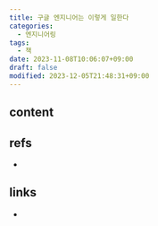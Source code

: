 ```yaml
---
title: 구글 엔지니어는 이렇게 일한다
categories:
  - 엔지니어링
tags:
  - 책
date: 2023-11-08T10:06:07+09:00
draft: false
modified: 2023-12-05T21:48:31+09:00
---
```


## content



## refs
- 


## links
- 

